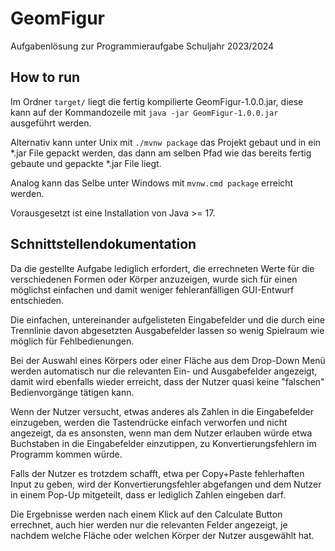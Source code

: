 # GeomFigur

Aufgabenlösung zur Programmieraufgabe Schuljahr 2023/2024

## How to run
Im Ordner `target/` liegt die fertig kompilierte GeomFigur-1.0.0.jar, diese
kann auf der Kommandozeile mit `java -jar GeomFigur-1.0.0.jar` ausgeführt
werden.

Alternativ kann unter Unix mit `./mvnw package` das Projekt gebaut und in ein
*.jar File gepackt werden, das dann am selben Pfad wie das bereits fertig
gebaute und gepackte *.jar File liegt.

Analog kann das Selbe unter Windows mit `mvnw.cmd package` erreicht werden.

Vorausgesetzt ist eine Installation von Java >= 17.


## Schnittstellendokumentation

Da die gestellte Aufgabe lediglich erfordert, die errechneten Werte für die
verschiedenen Formen oder Körper anzuzeigen, wurde sich für einen möglichst
einfachen und damit weniger fehleranfälligen GUI-Entwurf entschieden.

Die einfachen, untereinander aufgelisteten Eingabefelder und die durch eine
Trennlinie davon abgesetzten Ausgabefelder lassen so wenig Spielraum wie
möglich für Fehlbedienungen.

Bei der Auswahl eines Körpers oder einer Fläche aus dem Drop-Down Menü werden
automatisch nur die relevanten Ein- und Ausgabefelder angezeigt, damit wird
ebenfalls wieder erreicht, dass der Nutzer quasi keine "falschen" 
Bedienvorgänge tätigen kann.

Wenn der Nutzer versucht, etwas anderes als Zahlen in die Eingabefelder 
einzugeben, werden die Tastendrücke einfach verworfen und nicht angezeigt, da
es ansonsten, wenn man dem Nutzer erlauben würde etwa Buchstaben in die
Eingabefelder einzutippen, zu Konvertierungsfehlern im Programm kommen würde.

Falls der Nutzer es trotzdem schafft, etwa per Copy+Paste fehlerhaften Input zu
geben, wird der Konvertierungsfehler abgefangen und dem Nutzer in einem Pop-Up
mitgeteilt, dass er lediglich Zahlen eingeben darf.

Die Ergebnisse werden nach einem Klick auf den Calculate Button errechnet, auch
hier werden nur die relevanten Felder angezeigt, je nachdem welche Fläche oder 
welchen Körper der Nutzer ausgewählt hat.
